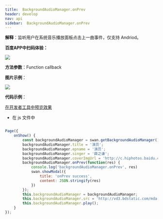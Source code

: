 ```yaml
---
title:  BackgroundAudioManager.onPrev
header: develop
nav: api
sidebar:  BackgroundAudioManager.onPrev
---
```





**解释**：监听用户在系统音乐播放面板点击上一曲事件，仅支持 Andriod。

**百度APP中扫码体验：**

<img src="https://b.bdstatic.com/miniapp/assets/images/doc_demo/fragment_BackgroundAudioManagerOnPrev.png"  class="demo-qrcode-image" />


**方法参数**：Function callback

**图片示例**：

<div class="m-doc-custom-examples">
    <div class="m-doc-custom-examples-correct">
        <img src="https://b.bdstatic.com/miniapp/image/onPrev.gif">
    </div>
    <div class="m-doc-custom-examples-correct">
        <img src=" ">
    </div>
    <div class="m-doc-custom-examples-correct">
        <img src=" ">
    </div>     
</div>

**代码示例**：

<a href="swanide://fragment/a28151532de19edd3f3c2a689e9b440b1574004847897" title="在开发者工具中预览效果" target="_self">在开发者工具中预览效果</a>

* 在 js 文件中

```javascript

Page({
    onShow() {
        const backgroundAudioManager = swan.getBackgroundAudioManager();
        backgroundAudioManager.title = '演员';
        backgroundAudioManager.epname = '演员';
        backgroundAudioManager.singer = '薛之谦';
        backgroundAudioManager.coverImgUrl = 'http://c.hiphotos.baidu.com/super/pic/item/8b13632762d0f703e34c0f6304fa513d2797c597.jpg';
        backgroundAudioManager.onPrev(function(res) {
            console.log('backgroundAudioManager.onPrev', res)
            swan.showModal({
                title: 'onPrev success',
                content: JSON.stringify(res)
            })
        });
        this.backgroundAudioManager = backgroundAudioManager;
        this.backgroundAudioManager.src = 'http://vd3.bdstatic.com/mda-ic7mxzt5cvz6f4y5/mda-ic7mxzt5cvz6f4y5.mp3';
        this.backgroundAudioManager.play();
    }
});

```

